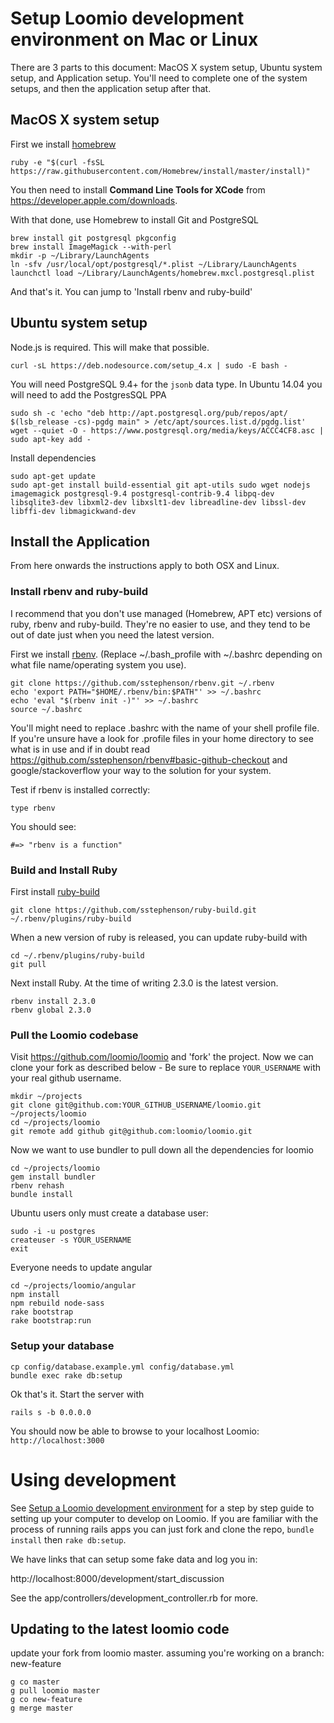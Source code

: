 # Setup Loomio development environment on Mac or Linux

There are 3 parts to this document: MacOS X system setup, Ubuntu system setup, and Application setup. You'll need to complete one of the system setups, and then the application setup after that.

## MacOS X system setup

First we install [homebrew](http://brew.sh)

```
ruby -e "$(curl -fsSL https://raw.githubusercontent.com/Homebrew/install/master/install)"
```

You then need to install __Command Line Tools for XCode__ from https://developer.apple.com/downloads.

With that done, use Homebrew to install Git and PostgreSQL

```
brew install git postgresql pkgconfig
brew install ImageMagick --with-perl
mkdir -p ~/Library/LaunchAgents
ln -sfv /usr/local/opt/postgresql/*.plist ~/Library/LaunchAgents
launchctl load ~/Library/LaunchAgents/homebrew.mxcl.postgresql.plist
```

And that's it. You can jump to 'Install rbenv and ruby-build'

## Ubuntu system setup

Node.js is required.  This will make that possible.
```
curl -sL https://deb.nodesource.com/setup_4.x | sudo -E bash -
```
You will need PostgreSQL 9.4+ for the `jsonb` data type.
In Ubuntu 14.04 you will need to add the PostgresSQL PPA
```
sudo sh -c 'echo "deb http://apt.postgresql.org/pub/repos/apt/ $(lsb_release -cs)-pgdg main" > /etc/apt/sources.list.d/pgdg.list'
wget --quiet -O - https://www.postgresql.org/media/keys/ACCC4CF8.asc | sudo apt-key add -
```
Install dependencies
```
sudo apt-get update
sudo apt-get install build-essential git apt-utils sudo wget nodejs imagemagick postgresql-9.4 postgresql-contrib-9.4 libpq-dev libsqlite3-dev libxml2-dev libxslt1-dev libreadline-dev libssl-dev libffi-dev libmagickwand-dev
```

## Install the Application

From here onwards the instructions apply to both OSX and Linux.

### Install rbenv and ruby-build


I recommend that you don't use managed (Homebrew, APT etc) versions of ruby, rbenv and ruby-build. They're no easier to use, and they tend to be out of date just when you need the latest version.

First we install [rbenv](https://github.com/sstephenson/rbenv). (Replace ~/.bash_profile with ~/.bashrc depending on what file name/operating system you use).

```
git clone https://github.com/sstephenson/rbenv.git ~/.rbenv
echo 'export PATH="$HOME/.rbenv/bin:$PATH"' >> ~/.bashrc
echo 'eval "$(rbenv init -)"' >> ~/.bashrc
source ~/.bashrc
```
You'll might need to replace .bashrc with the name of your shell profile file. If you're unsure have a look for .profile files in your home directory to see what is in use and if in doubt read https://github.com/sstephenson/rbenv#basic-github-checkout and google/stackoverflow your way to the solution for your system.

Test if rbenv is installed correctly:
```
type rbenv
```

You should see:
```
#=> "rbenv is a function"
```

### Build and Install Ruby
First install [ruby-build](https://github.com/sstephenson/ruby-build#readme)
```
git clone https://github.com/sstephenson/ruby-build.git ~/.rbenv/plugins/ruby-build
```
When a new version of ruby is released, you can update ruby-build with
```
cd ~/.rbenv/plugins/ruby-build
git pull
```
Next install Ruby. At the time of writing 2.3.0 is the latest version.
```
rbenv install 2.3.0
rbenv global 2.3.0
```

### Pull the Loomio codebase

Visit https://github.com/loomio/loomio and 'fork' the project. Now we can clone your fork as described below - Be sure to replace `YOUR_USERNAME` with your real github username.

```
mkdir ~/projects
git clone git@github.com:YOUR_GITHUB_USERNAME/loomio.git ~/projects/loomio
cd ~/projects/loomio
git remote add github git@github.com:loomio/loomio.git
```
Now we want to use bundler to pull down all the dependencies for loomio
```
cd ~/projects/loomio
gem install bundler
rbenv rehash
bundle install
```
Ubuntu users only must create a database user:
```
sudo -i -u postgres
createuser -s YOUR_USERNAME
exit
```
Everyone needs to update angular
```
cd ~/projects/loomio/angular
npm install
npm rebuild node-sass
rake bootstrap
rake bootstrap:run
```
### Setup your database
```
cp config/database.example.yml config/database.yml
bundle exec rake db:setup
```

Ok that's it. Start the server with

```
rails s -b 0.0.0.0
```

You should now be able to browse to your localhost Loomio: `http://localhost:3000`


# Using development

See [Setup a Loomio development environment](setup_development_environment.md) for a step by step guide to setting up your computer to develop on Loomio. If you are familiar with the process of running rails apps you can just fork and clone the repo, `bundle install` then `rake db:setup`.

We have links that can setup some fake data and log you in:

  http://localhost:8000/development/start_discussion

See the app/controllers/development_controller.rb for more.

## Updating to the latest loomio code
update your fork from loomio master.
assuming you're working on a branch: new-feature

```
g co master
g pull loomio master
g co new-feature
g merge master
```
